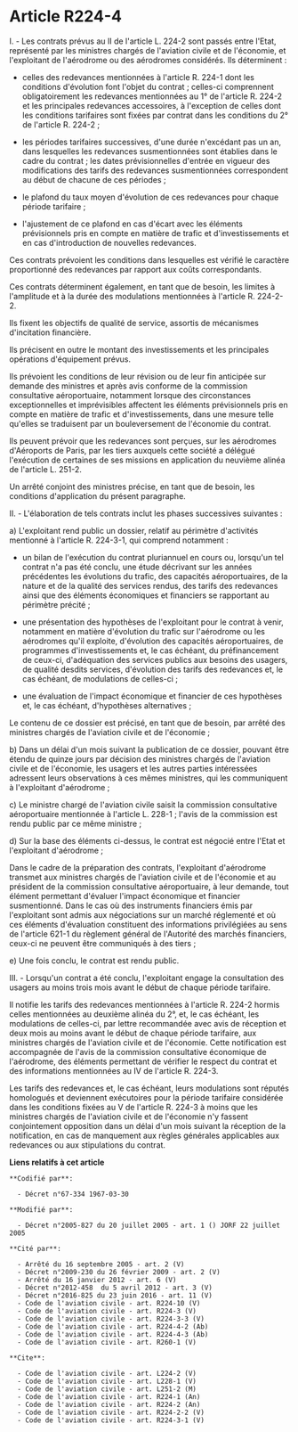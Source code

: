 # Article R224-4

I. - Les contrats prévus au II de l'article L. 224-2 sont passés entre l'Etat, représenté par les ministres chargés de
l'aviation civile et de l'économie, et l'exploitant de l'aérodrome ou des aérodromes considérés. Ils déterminent :

- celles des redevances mentionnées à l'article R. 224-1 dont les conditions d'évolution font l'objet du contrat ; celles-ci
comprennent obligatoirement les redevances mentionnées au 1° de l'article R. 224-2 et les principales redevances accessoires,
à l'exception de celles dont les conditions tarifaires sont fixées par contrat dans les conditions du 2° de l'article R.
224-2 ;

- les périodes tarifaires successives, d'une durée n'excédant pas un an, dans lesquelles les redevances susmentionnées sont
établies dans le cadre du contrat ; les dates prévisionnelles d'entrée en vigueur des modifications des tarifs des redevances
susmentionnées correspondent au début de chacune de ces périodes ;

- le plafond du taux moyen d'évolution de ces redevances pour chaque période tarifaire ;

- l'ajustement de ce plafond en cas d'écart avec les éléments prévisionnels pris en compte en matière de trafic et
d'investissements et en cas d'introduction de nouvelles redevances.

Ces contrats prévoient les conditions dans lesquelles est vérifié le caractère proportionné des redevances par rapport aux
coûts correspondants.

Ces contrats déterminent également, en tant que de besoin, les limites à l'amplitude et à la durée des modulations
mentionnées à l'article R. 224-2-2.

Ils fixent les objectifs de qualité de service, assortis de mécanismes d'incitation financière.

Ils précisent en outre le montant des investissements et les principales opérations d'équipement prévus.

Ils prévoient les conditions de leur révision ou de leur fin anticipée sur demande des ministres et après avis conforme de la
commission consultative aéroportuaire, notamment lorsque des circonstances exceptionnelles et imprévisibles affectent les
éléments prévisionnels pris en compte en matière de trafic et d'investissements, dans une mesure telle qu'elles se traduisent
par un bouleversement de l'économie du contrat.

Ils peuvent prévoir que les redevances sont perçues, sur les aérodromes d'Aéroports de Paris, par les tiers auxquels cette
société a délégué l'exécution de certaines de ses missions en application du neuvième alinéa de l'article L. 251-2.

Un arrêté conjoint des ministres précise, en tant que de besoin, les conditions d'application du présent paragraphe.

II. - L'élaboration de tels contrats inclut les phases successives suivantes :

a) L'exploitant rend public un dossier, relatif au périmètre d'activités mentionné à l'article R. 224-3-1, qui comprend
notamment :

- un bilan de l'exécution du contrat pluriannuel en cours ou, lorsqu'un tel contrat n'a pas été conclu, une étude décrivant
sur les années précédentes les évolutions du trafic, des capacités aéroportuaires, de la nature et de la qualité des services
rendus, des tarifs des redevances ainsi que des éléments économiques et financiers se rapportant au périmètre précité ;

- une présentation des hypothèses de l'exploitant pour le contrat à venir, notamment en matière d'évolution du trafic sur
l'aérodrome ou les aérodromes qu'il exploite, d'évolution des capacités aéroportuaires, de programmes d'investissements et,
le cas échéant, du préfinancement de ceux-ci, d'adéquation des services publics aux besoins des usagers, de qualité desdits
services, d'évolution des tarifs des redevances et, le cas échéant, de modulations de celles-ci ;

- une évaluation de l'impact économique et financier de ces hypothèses et, le cas échéant, d'hypothèses alternatives ;

Le contenu de ce dossier est précisé, en tant que de besoin, par arrêté des ministres chargés de l'aviation civile et de
l'économie ;

b) Dans un délai d'un mois suivant la publication de ce dossier, pouvant être étendu de quinze jours par décision des
ministres chargés de l'aviation civile et de l'économie, les usagers et les autres parties intéressées adressent leurs
observations à ces mêmes ministres, qui les communiquent à l'exploitant d'aérodrome ;

c) Le ministre chargé de l'aviation civile saisit la commission consultative aéroportuaire mentionnée à l'article L. 228-1 ;
l'avis de la commission est rendu public par ce même ministre ;

d) Sur la base des éléments ci-dessus, le contrat est négocié entre l'Etat et l'exploitant d'aérodrome ;

Dans le cadre de la préparation des contrats, l'exploitant d'aérodrome transmet aux ministres chargés de l'aviation civile et
de l'économie et au président de la commission consultative aéroportuaire, à leur demande, tout élément permettant d'évaluer
l'impact économique et financier susmentionné. Dans le cas où des instruments financiers émis par l'exploitant sont admis aux
négociations sur un marché réglementé et où ces éléments d'évaluation constituent des informations privilégiées au sens de
l'article 621-1 du règlement général de l'Autorité des marchés financiers, ceux-ci ne peuvent être communiqués à des tiers ;

e) Une fois conclu, le contrat est rendu public.

III. - Lorsqu'un contrat a été conclu, l'exploitant engage la consultation des usagers au moins trois mois avant le début de
chaque période tarifaire.

Il notifie les tarifs des redevances mentionnées à l'article R. 224-2 hormis celles mentionnées au deuxième alinéa du 2°, et,
le cas échéant, les modulations de celles-ci, par lettre recommandée avec avis de réception et deux mois au moins avant le
début de chaque période tarifaire, aux ministres chargés de l'aviation civile et de l'économie. Cette notification est
accompagnée de l'avis de la commission consultative économique de l'aérodrome, des éléments permettant de vérifier le respect
du contrat et des informations mentionnées au IV de l'article R. 224-3.

Les tarifs des redevances et, le cas échéant, leurs modulations sont réputés homologués et deviennent exécutoires pour la
période tarifaire considérée dans les conditions fixées au V de l'article R. 224-3 à moins que les ministres chargés de
l'aviation civile et de l'économie n'y fassent conjointement opposition dans un délai d'un mois suivant la réception de la
notification, en cas de manquement aux règles générales applicables aux redevances ou aux stipulations du contrat.

**Liens relatifs à cet article**

	**Codifié par**:

	  - Décret n°67-334 1967-03-30

	**Modifié par**:

	  - Décret n°2005-827 du 20 juillet 2005 - art. 1 () JORF 22 juillet 2005

	**Cité par**:

	  - Arrêté du 16 septembre 2005 - art. 2 (V)
	  - Décret n°2009-230 du 26 février 2009 - art. 2 (V)
	  - Arrêté du 16 janvier 2012 - art. 6 (V)
	  - Décret n°2012-458  du 5 avril 2012 - art. 3 (V)
	  - Décret n°2016-825 du 23 juin 2016 - art. 11 (V)
	  - Code de l'aviation civile - art. R224-10 (V)
	  - Code de l'aviation civile - art. R224-3 (V)
	  - Code de l'aviation civile - art. R224-3-3 (V)
	  - Code de l'aviation civile - art. R224-4-2 (Ab)
	  - Code de l'aviation civile - art. R224-4-3 (Ab)
	  - Code de l'aviation civile - art. R260-1 (V)

	**Cite**:

	  - Code de l'aviation civile - art. L224-2 (V)
	  - Code de l'aviation civile - art. L228-1 (V)
	  - Code de l'aviation civile - art. L251-2 (M)
	  - Code de l'aviation civile - art. R224-1 (An)
	  - Code de l'aviation civile - art. R224-2 (An)
	  - Code de l'aviation civile - art. R224-2-2 (V)
	  - Code de l'aviation civile - art. R224-3-1 (V)
